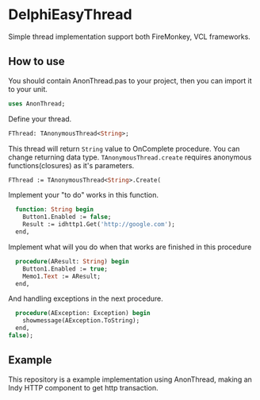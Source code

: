 # DelphiEasyThread
Simple thread implementation support both FireMonkey, VCL frameworks.

## How to use
You should contain AnonThread.pas to your project, then you can import it to your unit.
```pascal
uses AnonThread;
```
Define your thread.
```pascal
FThread: TAnonymousThread<String>;
```
This thread will return `String` value to OnComplete procedure.
You can change returning data type.
`TAnonymousThread.create` requires anonymous functions(closures) as it's parameters.
```pascal
FThread := TAnonymousThread<String>.Create(
```
Implement your "to do" works in this function.
```pascal
  function: String begin
    Button1.Enabled := false;
    Result := idhttp1.Get('http://google.com');
  end,
```
Implement what will you do when that works are finished in this procedure
```pascal
  procedure(AResult: String) begin
    Button1.Enabled := true;
    Memo1.Text := AResult;
  end,
```
And handling exceptions in the next procedure.
```pascal
  procedure(AException: Exception) begin
    showmessage(AException.ToString);
  end,
false);
```

## Example
This repository is a example implementation using AnonThread, making an Indy HTTP component to get http transaction.
